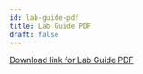 ```yaml
---
id: lab-guide-pdf
title: Lab Guide PDF
draft: false
---
```



[Download link for Lab Guide PDF](./creatorworkflowsnow.github.io-labs-collaborate.pdf)
